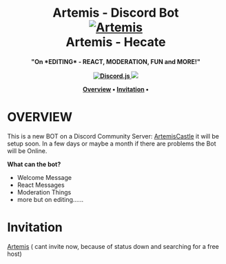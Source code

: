 
<h1 align="center">
  <br>
  Artemis - Discord Bot
  <br> 
  <a href="https://github.com/Phoetanix/DiscordBot-Artemis"><img src="https://i.imgur.com/8JdCwdL.jpg"
alt="Artemis"></a>
 <br>
  Artemis - Hecate
  <br>
</h1>
<h4 align="center"> "On *EDITING* - REACT, MODERATION, FUN and MORE!"
  <p align="center">
    
   <a href="https://discord.js.org/#/">
     <img alt="Discord.js" src="https://img.shields.io/npm/v/discord.js?color=default&label=Discord.js&style=plastic">
  </a>
  
  <a href="https://discord.gg/n72kJ3Mycz">
       <img src="https://img.shields.io/discord/769271333049598004?label=ArtemisCastle">
  </a>
  
<p align="center">
  <a href=""
     src="">
  </a>

<p align="center">
  <a href="#overview">Overview</a>
  •
  <a href="#invitation">Invitation</a>
  •
  

# OVERVIEW
This is a new BOT on a Discord Community Server: [ArtemisCastle]("https://discord.gg/n72kJ3Mycz") it will be setup soon.
In a few days or maybe a month if there are problems the Bot will be Online.

**__What can the bot?__**

- Welcome Message
- React Messages
- Moderation Things
- more but on editing......


# Invitation

[Artemis]("") ( cant invite now, because of status down and searching for a free host)
